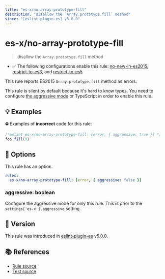 ```yaml
---
title: "es-x/no-array-prototype-fill"
description: "disallow the `Array.prototype.fill` method"
since: "[eslint-plugin-es] v5.0.0"
---
```


# es-x/no-array-prototype-fill
> disallow the `Array.prototype.fill` method

- ✅ The following configurations enable this rule: [no-new-in-es2015], [restrict-to-es3], and [restrict-to-es5]

This rule reports ES2015 `Array.prototype.fill` method as errors.

This rule is silent by default because it's hard to know types. You need to configure [the aggressive mode](../#the-aggressive-mode) or TypeScript in order to enable this rule.

## 💡 Examples

⛔ Examples of **incorrect** code for this rule:

<eslint-playground type="bad">

```js
/*eslint es-x/no-array-prototype-fill: [error, { aggressive: true }] */
foo.fill(0)
```

</eslint-playground>

## 🔧 Options

This rule has an option.

```yaml
rules:
  es-x/no-array-prototype-fill: [error, { aggressive: false }]
```

### aggressive: boolean

Configure the aggressive mode for only this rule.
This is prior to the `settings['es-x'].aggressive` setting.

## 🚀 Version

This rule was introduced in [eslint-plugin-es] v5.0.0.

[eslint-plugin-es]: https://github.com/mysticatea/eslint-plugin-es

## 📚 References

- [Rule source](https://github.com/eslint-community/eslint-plugin-es-x/blob/master/lib/rules/no-array-prototype-fill.js)
- [Test source](https://github.com/eslint-community/eslint-plugin-es-x/blob/master/tests/lib/rules/no-array-prototype-fill.js)

[no-new-in-es2015]: ../configs/index.md#no-new-in-es2015
[restrict-to-es3]: ../configs/index.md#restrict-to-es3
[restrict-to-es5]: ../configs/index.md#restrict-to-es5
